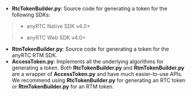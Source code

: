 - **RtcTokenBuilder.py**: Source code for generating a token for the following SDKs:

> - anyRTC Native SDK v4.0+

> - anyRTC Web SDK v4.0+

- **RtmTokenBuilder.py**: Source code for generating a token for the anyRTC RTM SDK. 
- **AccessToken.py**: Implements all the underlying algorithms for generating a token. Both **RtcTokenBuilder.py** and **RtmTokenBuilder.py** are a wrapper of **AccessToken.py** and have much easier-to-use APIs. We recommend using **RtcTokenBuilder.py** for generating an RTC token or **RtmTokenBuilder.py** for an RTM token.

